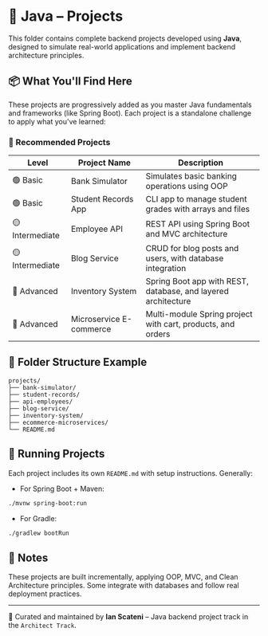 # 📘 Java – Projects

This folder contains complete backend projects developed using **Java**, designed to simulate real-world applications and implement backend architecture principles.

## 📦 What You'll Find Here

These projects are progressively added as you master Java fundamentals and frameworks (like Spring Boot). Each project is a standalone challenge to apply what you've learned:

### 🔨 Recommended Projects

| Level | Project Name           | Description |
|-------|------------------------|-------------|
| 🟢 Basic | Bank Simulator         | Simulates basic banking operations using OOP |
| 🟢 Basic | Student Records App    | CLI app to manage student grades with arrays and files |
| 🟡 Intermediate | Employee API         | REST API using Spring Boot and MVC architecture |
| 🟡 Intermediate | Blog Service         | CRUD for blog posts and users, with database integration |
| 🔴 Advanced | Inventory System      | Spring Boot app with REST, database, and layered architecture |
| 🔴 Advanced | Microservice E-commerce | Multi-module Spring project with cart, products, and orders |

## 📁 Folder Structure Example

```
projects/
├── bank-simulator/
├── student-records/
├── api-employees/
├── blog-service/
├── inventory-system/
├── ecommerce-microservices/
└── README.md
```

## 🚀 Running Projects

Each project includes its own `README.md` with setup instructions. Generally:

- For Spring Boot + Maven:

```bash
./mvnw spring-boot:run
```

- For Gradle:

```bash
./gradlew bootRun
```

## 📌 Notes

These projects are built incrementally, applying OOP, MVC, and Clean Architecture principles. Some integrate with databases and follow real deployment practices.

---

📄 Curated and maintained by **Ian Scateni** – Java backend project track in the `Architect Track`.